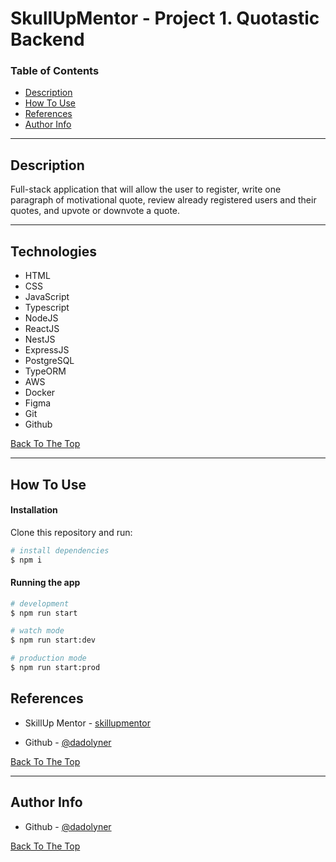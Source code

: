 # SkullUpMentor - Project 1. Quotastic Backend

### Table of Contents

- [Description](#description)
- [How To Use](#how-to-use)
- [References](#references)
- [Author Info](#author-info)

---

## Description

Full-stack application that will allow the user to
register, write one paragraph of motivational quote, review
already registered users and their quotes, and upvote or downvote
a quote.

---

## Technologies

- HTML
- CSS
- JavaScript
- Typescript
- NodeJS
- ReactJS
- NestJS
- ExpressJS
- PostgreSQL
- TypeORM
- AWS
- Docker
- Figma
- Git
- Github

[Back To The Top](#Quotastic)

---

## How To Use

#### Installation

Clone this repository and run:

```bash
# install dependencies
$ npm i
```

#### Running the app

```bash
# development
$ npm run start
```

```bash
# watch mode
$ npm run start:dev
```

```bash
# production mode
$ npm run start:prod
```

## References

- SkillUp Mentor - [skillupmentor](https://skillupmentor.com/)

- Github - [@dadolyner](https://github.com/dadolyner)

[Back To The Top](#Quotastic)

---

## Author Info

- Github - [@dadolyner](https://github.com/dadolyner)

[Back To The Top](#Quotastic)
